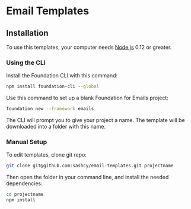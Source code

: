 # Email Templates

## Installation

To use this templates, your computer needs [Node.js](https://nodejs.org/en/) 0.12 or greater. 


### Using the CLI

Install the Foundation CLI with this command:

```bash
npm install foundation-cli --global
```

Use this command to set up a blank Foundation for Emails project:

```bash
foundation new --framework emails
```

The CLI will prompt you to give your project a name. The template will be downloaded into a folder with this name.

### Manual Setup

To edit templates, clone git repo:

```bash
git clone git@github.com:sashcy/email-templates.git projectname
```

Then open the folder in your command line, and install the needed dependencies:

```bash
cd projectname
npm install
```